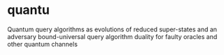 # quantu
Quantum query algorithms as evolutions of reduced super-states and an adversary bound-universal query algorithm duality for faulty oracles and other quantum channels
